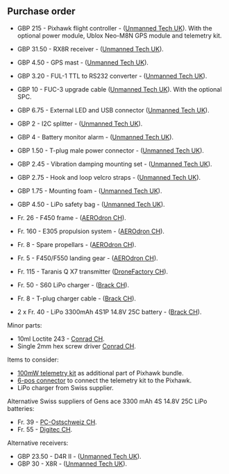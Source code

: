 Purchase order
--------------

* GBP 215 - Pixhawk flight controller - ([Unmanned Tech UK](https://www.unmannedtechshop.co.uk/unmanned-pixhawk-autopilot-kit/)).
  With the optional power module, Ublox Neo-M8N GPS module and telemetry kit.
* GBP 31.50 - RX8R receiver - ([Unmanned Tech UK](https://www.unmannedtechshop.co.uk/frsky-rx8r-8-16ch-s-bus-accst-receiver-with-smart-port/)).
* GBP 4.50 - GPS mast - ([Unmanned Tech UK](https://www.unmannedtechshop.co.uk/foldable-gps-mast-mount/)).
* GBP 3.20 - FUL-1 TTL to RS232 converter - ([Unmanned Tech UK](https://www.unmannedtechshop.co.uk/frsky-transmitter-receiver-upgrade-adapter-ful-1/)).
* GBP 10 - FUC-3 upgrade cable ([Unmanned Tech UK](https://www.unmannedtechshop.co.uk/frusb-3-frsky-upgrade-cable-fuc-3/)).
  With the optional SPC.
* GBP 6.75 - External LED and USB connector ([Unmanned Tech UK](https://www.unmannedtechshop.co.uk/all-in-one-led-and-usb-module-for-pixhawk/)).
* GBP 2 - I2C splitter - ([Unmanned Tech UK](https://www.unmannedtechshop.co.uk/i2c-board/)).
* GBP 4 - Battery monitor alarm - ([Unmanned Tech UK](https://www.unmannedtechshop.co.uk/battery-monitor-alarm-1-8s/)).
* GBP 1.50 - T-plug male power connector - ([Unmanned Tech UK](https://www.unmannedtechshop.co.uk/male-deans-t-plug-wire-10cm/)).
* GBP 2.45 - Vibration damping mounting set - ([Unmanned Tech UK](https://www.unmannedtechshop.co.uk/vibration-damping-mounting-set/)).
* GBP 2.75 - Hook and loop velcro straps - ([Unmanned Tech UK](https://www.unmannedtechshop.co.uk/hook-loop-battery-strap-pack-of-5/)).
* GBP 1.75 - Mounting foam - ([Unmanned Tech UK](https://www.unmannedtechshop.co.uk/3m-double-sided-mounting-foam/)).
* GBP 4.50 - LiPo safety bag - ([Unmanned Tech UK](https://www.unmannedtechshop.co.uk/lipo-safety-bag/)).

* Fr. 26 - F450 frame - ([AEROdron CH](https://www.estore.ch/flying-platforms/flame-wheel/1304/flame-wheel-f450)).
* Fr. 160 - E305 propulsion system - ([AEROdron CH](https://www.estore.ch/flying-platforms/accessories/flame-wheel-accessoires/1336/e305-4x-motor/esc-3-pair-propeller-accessories-pack)).
* Fr. 8 - Spare propellars - ([AEROdron CH](https://www.estore.ch/flying-platforms/accessories/flame-wheel-accessoires/1349/e305-9450-self-tightening-rotor-composite-hub-white-with-silver-stripes?number=FE0014)).
* Fr. 5 - F450/F550 landing gear - ([AEROdron CH](https://www.estore.ch/flying-platforms/accessories/flame-wheel-accessoires/1311/f450/f550-landing-gear)).
* Fr. 115 - Taranis Q X7 transmitter ([DroneFactory CH](http://www.dronefactory.ch/produkt/frsky-taranis-q-x7-weiss/)).
* Fr. 50 - S60 LiPo charger - ([Brack CH](https://www.brack.ch/skyrc-s60-366689)).
* Fr. 8 - T-plug charger cable - ([Brack CH](https://www.brack.ch/ep-ladekabel-deans-247074)).
* 2 x Fr. 40 - LiPo 3300mAh 4S1P 14.8V 25C battery - ([Brack CH](https://www.brack.ch/gens-ace-lipo-akku-3300mah-234057)).

Minor parts:

* 10ml Loctite 243 - [Conrad CH](http://www.conrad.ch/ce/de/product/055936/Schraubensicherung-Festigkeit-mittel-10-ml-LOCTITE-243-1335840).
* Single 2mm hex screw driver [Conrad CH](http://www.conrad-electronic.co.uk/ce/en/product/817256/Workshop-Allen-wrench-Wera-354-Spanner-size-2-mm-Blade-length-75-mm).

Items to consider:

* [100mW telemetry kit](https://www.unmannedtechshop.co.uk/100mw-ardupilot-unmanned-telemetry-kit-v2-433mhz/) as additional part of Pixhawk bundle.
* [6-pos connector](https://www.unmannedtechshop.co.uk/df13-6-position-connector-15cm-pack-of-5/) to connect the telemetry kit to the Pixhawk.
* LiPo charger from Swiss supplier.

Alternative Swiss suppliers of Gens ace 3300 mAh 4S 14.8V 25C LiPo batteries:

* Fr. 39 - [PC-Ostschweiz CH](https://www.pc-ostschweiz.ch/de/Genspow-GmbH-LiPo-Akku-14.8V-3300mAh-25C-136.35x42.72x30.62mm-366g-2a18048968.htm).
* Fr. 55 - [Digitec CH](https://www.digitec.ch/de/s1/product/gens-ace-akku-1480v-3300mah-lipo-4s-rc-akku-5606232?tagIds=1-850-596).

Alternative receivers:

* GBP 23.50 - D4R II - ([Unmanned Tech UK](https://www.unmannedtechshop.co.uk/frsky-d4r-ii-4-8ch-accst-receiver/)).
* GBP 30 - X8R - ([Unmanned Tech UK](https://www.unmannedtechshop.co.uk/frsky-x8r-8-16ch-s-bus-accst-receiver-with-smart-port/)).
